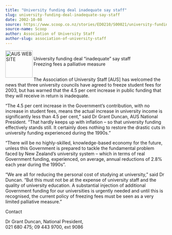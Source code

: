 ```yaml
---
title: "University funding deal inadequate say staff"
slug: university-funding-deal-inadequate-say-staff
date: 2002-10-08
source: https://www.scoop.co.nz/stories/ED0210/S00021/university-funding-deal-inadequate-say-staff.htm
source-name: Scoop
author: Association of University Staff
author-slug: association-of-university-staff
---
```

<p><img align="left" width="85" height="85" src="http://www.aus.ac.nz/pictures/logo.gif" alt="AUS WEB SITE" border="0"><br>University funding deal “inadequate” say
staff<br>Freezing fees a palliative measure</p>

<p><br>The
Association of University Staff [AUS] has welcomed the news
that three university councils have agreed to freeze student
fees for 2003, but has warned that the 4.5 per cent increase
in public funding that they will receive in return is
inadequate.</p>

<p>“The 4.5 per cent increase in the
Government’s contribution, with no increase in student fees,
means the actual increase in university income is
significantly less than 4.5 per cent,” said Dr Grant Duncan,
AUS National President. “That hardly keeps up with inflation
– so that university funding effectively stands still. It
certainly does nothing to restore the drastic cuts in
university funding experienced during the 1990s.”</p>

<p>“There
will be no highly-skilled, knowledge-based economy for the
future, unless this Government is prepared to tackle the
fundamental problem faced by New Zealand’s university system
– which in terms of real Government funding, experienced, on
average, annual reductions of 2.8% each year during the
1990s”.</p>

<p>“We are all for reducing the personal cost of
studying at university,” said Dr Duncan. “But this must not
be at the expense of university staff and the quality of
university education. A substantial injection of additional
Government funding for our universities is urgently needed
and until this is recognised, the current policy of freezing
fees must be seen as a very limited palliative
measure.”</p>



<p>Contact</p>

<p>Dr Grant Duncan,  National
President, <br>021 680 475; 09 443 9700, ext
9086</p>



